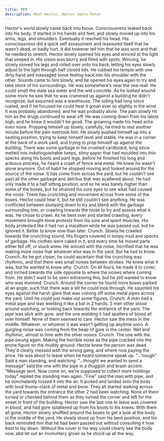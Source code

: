 ```yaml
---
title: ???
description: Meet Hector, Hector meets Peter
---
```



Hector's world slowly came back into focus. Consciousness leaked back into his body. It started in his hands and feet, and slowly moved up into his arms, legs, and shoulders. Eventually it reached his head. His consciousness did a quick self assessment and reassured itself that he wasn't dead, or badly hurt. It did however tell him that he was sore and that he needed to stretch.
Hector slowly opened his eyes and winced at the light that seeped in. His vision was blurry and filled with spots. Wincing, he slowly moved his legs and rolled over onto his back, letting his eyes slowly adjust to the light through half closed lids. He rubbed his temple with one dirty hand and massaged some feeling back into his shoulder with the other. Sounds came to him slowly, and he opened his eyes again to try and take stock of his surroundings.
He was somewhere's near the sea-wall. He could smell the stale sea water and the wet concrete. As he looked around some more he saw that he was crammed up against a building he didn't recognize, but assumed was a warehouse. The siding had long since rusted, and if he focused he could hear it groan ever so slightly in the wind. It was probably abandoned, and he was probably alone. The pain slowly hit him as the drugs continued to wear off. He was coming down from his latest high, and he knew it wouldn't be good. The groaning made his head ache even more. Propping himself up slowly, carefully, he tried to rest another minute before the pain overtook him. He slowly pushed himself up into a seating position, trying to keep himself level and stable. He was in a corner at the back of a work yard, and trying to prop himself up against the building. There was some garbage in his crushed cardboard, long since melted into indistinguishable lumps, slimy paper that had moulded into thin specks along his boots and pant legs. before he finished his long and arduous process, he heard a crash of fence and metal. He knew he wasn't alone anymore.
Out of habit he stopped moving and looked around for the source of the noise. It has come from across the yard, but he couldn't see past all the other garbage and detritus that was scattered about. He had only made it to a half sitting position, and so he was barely higher than some of the boxes, but he strained his sore eyes to see what had caused the noise. There has crunching and movement across from some of the boxes. Hector could hear it, but he still couldn't see anything. He was conflicted between slumping down to try and blend with the garbage surrounding him, or crawling towards the noise to try and assess what it was. He chose to crawl.
As he bent over and started crawling, every movement brought more protests from his sore and spent muscles. His body protested like it had run a marathon while he was passed out, but he ignored it.
Better to know now than later.
Crunch. Slowly he crawled towards the crunching sound. His fingers covered in lumpy mud and specks of garbage. His clothes were caked in it, and every time he moved parts either fell off, or stuck anew. He winced with the noise, horrified that he was making more noise that whatever else was in the yard. But he had to know. Crunch. As he got closer, he could ascertain that the crunching was rhythmic, and that there was small noises between strokes. He knew what it was, but he wanted to know why. Crunch. On all fours, he made it to cover, and inched towards the side opposite to where the noises where coming from. He didn't want to be seen witnessing this, but he still wanted to know who was involved. Crunch. Around the corner he found more boxes parked at an angle, such that there was a slit he could look through. He squinted his eyes against the harsh glare that was coming off some metal pipes across the yard. Until he could just make out some figures. Crunch. A man had a metal pipe and was wielding it like a bat in 2 hands. 3 men other stood around watching, or looking back towards the entrance of the yard. The pipe was slick with gore. and the one wielding it had spatters of blood all over himself. None of them seemed to care. Hector saw the mess in the middle. Whatever, or whoever it was wasn't getting up anytime soon. A gurgling noise was coming from the heap of gore in the center. Wet and rhythmic, almost in time with the other noises. Crunch. The one with the pipe swung again. Making the horrible noise as the pipe cracked into the prone figure on the muddy ground. Hector knew the person was dead. They'd clearly messed with the wrong gang, and where now paying the price. He was about to leave when he heard someone speak up.
"...'nough" Said a man standing, and watching.
"...thought we wanted to send a message" said the one with the pipe in a thuggish and brash accent.
"Message sent. Now come on, we're supposed to collect more holdings today" replied the standing man again.
"Fine" said the man with pipe, and he nonchalantly tossed it into the air. It arcked and landed onto the body with loud thump-clack of metal and bone.
They all started walking across the yard towards the entrance the other 2 had been watching. None of them turned or checked behind them as they turned the corner and left for the street in front of the building. Hector saw the last one to leave was covered in blood, and had gore splattered up from his boots to his knees. With them all gone, Hector slowly shuffled around the boxes to get a look at the body in the middle of the yard. He slowly stood up from his bent position, and his back reminded him that he had been passed out without consulting it how best to lay down. Without the cover in his way could clearly see the body now, abd let out an involuntary groan as he stood up all the way.